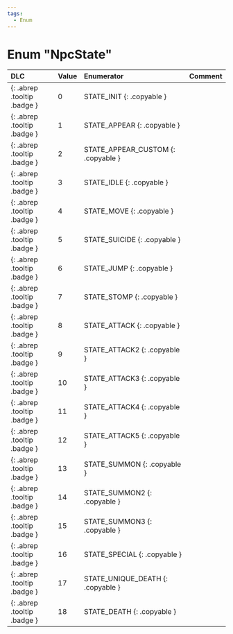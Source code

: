 ```yaml
---
tags:
  - Enum
---
```

# Enum "NpcState"
|DLC|Value|Enumerator|Comment|
|:--|:--|:--|:--|
|[ ](#){: .abrep .tooltip .badge }|0 |STATE_INIT {: .copyable } |  |
|[ ](#){: .abrep .tooltip .badge }|1 |STATE_APPEAR {: .copyable } |  |
|[ ](#){: .abrep .tooltip .badge }|2 |STATE_APPEAR_CUSTOM {: .copyable } |  |
|[ ](#){: .abrep .tooltip .badge }|3 |STATE_IDLE {: .copyable } |  |
|[ ](#){: .abrep .tooltip .badge }|4 |STATE_MOVE {: .copyable } |  |
|[ ](#){: .abrep .tooltip .badge }|5 |STATE_SUICIDE {: .copyable } |  |
|[ ](#){: .abrep .tooltip .badge }|6 |STATE_JUMP {: .copyable } |  |
|[ ](#){: .abrep .tooltip .badge }|7 |STATE_STOMP {: .copyable } |  |
|[ ](#){: .abrep .tooltip .badge }|8 |STATE_ATTACK {: .copyable } |  |
|[ ](#){: .abrep .tooltip .badge }|9 |STATE_ATTACK2 {: .copyable } |  |
|[ ](#){: .abrep .tooltip .badge }|10 |STATE_ATTACK3 {: .copyable } |  |
|[ ](#){: .abrep .tooltip .badge }|11 |STATE_ATTACK4 {: .copyable } |  |
|[ ](#){: .abrep .tooltip .badge }|12 |STATE_ATTACK5 {: .copyable } |  |
|[ ](#){: .abrep .tooltip .badge }|13 |STATE_SUMMON {: .copyable } |  |
|[ ](#){: .abrep .tooltip .badge }|14 |STATE_SUMMON2 {: .copyable } |  |
|[ ](#){: .abrep .tooltip .badge }|15 |STATE_SUMMON3 {: .copyable } |  |
|[ ](#){: .abrep .tooltip .badge }|16 |STATE_SPECIAL {: .copyable } |  |
|[ ](#){: .abrep .tooltip .badge }|17 |STATE_UNIQUE_DEATH {: .copyable } |  |
|[ ](#){: .abrep .tooltip .badge }|18 |STATE_DEATH {: .copyable } |  |
